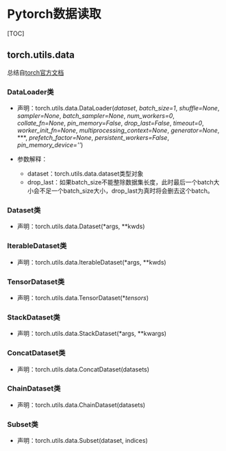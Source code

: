 # Pytorch数据读取

[TOC]

## torch.utils.data

总结自[torch官方文档](https://pytorch.org/docs/stable/data.html#)

### DataLoader类

- 声明：torch.utils.data.DataLoader(*dataset*, *batch_size=1*, *shuffle=None*, *sampler=None*, *batch_sampler=None*, *num_workers=0*, *collate_fn=None*, *pin_memory=False*, *drop_last=False*, *timeout=0*, *worker_init_fn=None*, *multiprocessing_context=None*, *generator=None*, ***, *prefetch_factor=None*, *persistent_workers=False*, *pin_memory_device=''*)

- 参数解释：
  - dataset：torch.utils.data.dataset类型对象
  - drop_last：如果batch_size不能整除数据集长度，此时最后一个batch大小会不足一个batch_size大小，drop_last为真时将会删去这个batch。

### Dataset类

- 声明：torch.utils.data.Dataset(*args, **kwds)

### IterableDataset类

- 声明：torch.utils.data.IterableDataset(*args, **kwds)

### TensorDataset类

- 声明：torch.utils.data.TensorDataset(**tensors*)

### StackDataset类

- 声明：torch.utils.data.StackDataset(*args, **kwargs)

### ConcatDataset类

- 声明：torch.utils.data.ConcatDataset(datasets)

### ChainDataset类

- 声明：torch.utils.data.ChainDataset(datasets)

### Subset类

- 声明：torch.utils.data.Subset(dataset, indices)

### 